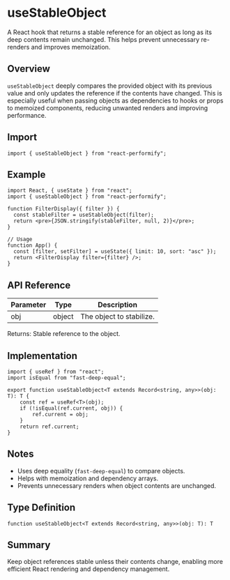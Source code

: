 # useStableObject

A React hook that returns a stable reference for an object as long as its deep contents remain unchanged. This helps prevent unnecessary re-renders and improves memoization.

## Overview

`useStableObject` deeply compares the provided object with its previous value and only updates the reference if the contents have changed. This is especially useful when passing objects as dependencies to hooks or props to memoized components, reducing unwanted renders and improving performance.

## Import

```tsx
import { useStableObject } from "react-performify";
```

## Example

```tsx
import React, { useState } from "react";
import { useStableObject } from "react-performify";

function FilterDisplay({ filter }) {
  const stableFilter = useStableObject(filter);
  return <pre>{JSON.stringify(stableFilter, null, 2)}</pre>;
}

// Usage
function App() {
  const [filter, setFilter] = useState({ limit: 10, sort: "asc" });
  return <FilterDisplay filter={filter} />;
}
```

## API Reference

| Parameter | Type | Description |
|-----------|------|-------------|
| obj       | object | The object to stabilize. |

Returns: Stable reference to the object.

## Implementation

```tsx
import { useRef } from "react";
import isEqual from "fast-deep-equal";

export function useStableObject<T extends Record<string, any>>(obj: T): T {
    const ref = useRef<T>(obj);
    if (!isEqual(ref.current, obj)) {
        ref.current = obj;
    }
    return ref.current;
}
```

## Notes

- Uses deep equality (`fast-deep-equal`) to compare objects.
- Helps with memoization and dependency arrays.
- Prevents unnecessary renders when object contents are unchanged.

## Type Definition

```tsx
function useStableObject<T extends Record<string, any>>(obj: T): T
```

## Summary

Keep object references stable unless their contents change, enabling more efficient React rendering and dependency management.
